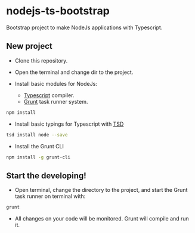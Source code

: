 nodejs-ts-bootstrap
===

Bootstrap project to make NodeJs applications with Typescript.

New project
---

- Clone this repository.

- Open the terminal and change dir to the project.

- Install basic modules for NodeJs:
    - [Typescript](http://www.typescriptlang.org/) compiler.
    - [Grunt](http://gruntjs.com/) task runner system.
    
```bash
npm install
```
- Install basic typings for Typescript with [TSD](http://definitelytyped.org/tsd/)

```bash 
tsd install node --save
```

- Install the Grunt CLI

```bash
npm install -g grunt-cli
```
    
Start the developing!
---

- Open terminal, change the directory to the project, and start the Grunt task runner on terminal with:

```bash
grunt
```
    
- All changes on your code will be monitored. Grunt will compile and run it.

